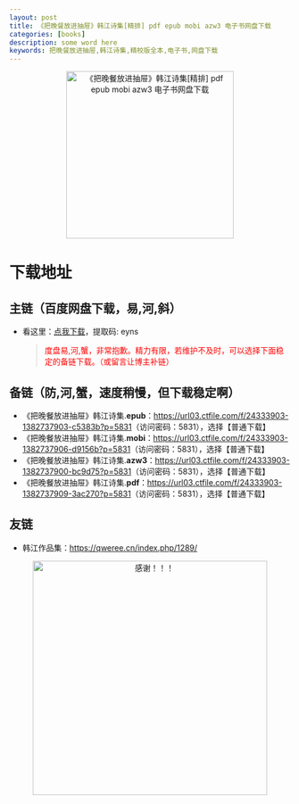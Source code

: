 ```yaml
---
layout: post
title: 《把晚餐放进抽屉》韩江诗集[精排] pdf epub mobi azw3 电子书网盘下载
categories: [books]
description: some word here
keywords: 把晚餐放进抽屉,韩江诗集,精校版全本,电子书,网盘下载
---
```


<div align="center"><img src="https://qweree.cn/wp-content/uploads/2024/10/ba-wan-can-fan-jin-chou-ti-tuya.jpg" alt="《把晚餐放进抽屉》韩江诗集[精排] pdf epub mobi azw3 电子书网盘下载" width="300px" height="auto"></div>

# 下载地址

## 主链（百度网盘下载，易,河,斜）

- 看这里：[点我下载](https://pan.baidu.com/s/1iMXUbSbtZQZjDcqDmnWUyw?pwd=eyns)，提取码: eyns

  > <p style="color:red" >度盘易,河,蟹，非常抱歉。精力有限，若维护不及时，可以选择下面稳定的备链下载。（或留言让博主补链）</p>

## 备链（防,河,蟹，速度稍慢，但下载稳定啊）

- 《把晚餐放进抽屉》韩江诗集.**epub**：<https://url03.ctfile.com/f/24333903-1382737903-c5383b?p=5831>（访问密码：5831），选择【普通下载】
- 《把晚餐放进抽屉》韩江诗集.**mobi**：<https://url03.ctfile.com/f/24333903-1382737906-d9156b?p=5831>（访问密码：5831），选择【普通下载】
- 《把晚餐放进抽屉》韩江诗集.**azw3**：<https://url03.ctfile.com/f/24333903-1382737900-bc9d75?p=5831>（访问密码：5831），选择【普通下载】
- 《把晚餐放进抽屉》韩江诗集.**pdf**：<https://url03.ctfile.com/f/24333903-1382737909-3ac270?p=5831>（访问密码：5831），选择【普通下载】

## 友链

- 韩江作品集：<https://qweree.cn/index.php/1289/>

<div align="center"><img src="https://pic.imgdb.cn/item/6707df6bd29ded1a8ce37031.gif" alt="感谢！！！" width="420px" height="auto"/></div>
